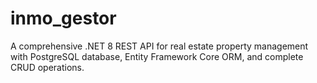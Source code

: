 # inmo_gestor
A comprehensive .NET 8 REST API for real estate property management with PostgreSQL database, Entity Framework Core ORM, and complete CRUD operations.
